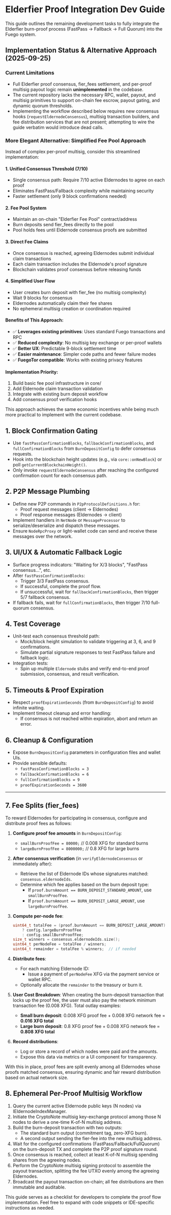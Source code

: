 # Elderfier Proof Integration Dev Guide

This guide outlines the remaining development tasks to fully integrate the Elderfier burn-proof process (FastPass → Fallback → Full Quorum) into the Fuego system.

## Implementation Status & Alternative Approach (2025-09-25)

### Current Limitations
- Full Elderfier proof consensus, fier_fees settlement, and per-proof multisig payout logic remain **unimplemented** in the codebase.
- The current repository lacks the necessary RPC, wallet, payout, and multisig primitives to support on-chain fee escrow, payout gating, and dynamic quorum thresholds.
- Implementing the workflow described below requires new consensus hooks (`requestEldernodeConsensus`), multisig transaction builders, and fee distribution services that are not present; attempting to wire the guide verbatim would introduce dead calls.

### More Elegant Alternative: Simplified Fee Pool Approach
Instead of complex per-proof multisig, consider this streamlined implementation:

#### 1. **Unified Consensus Threshold (7/10)**
- Single consensus path: Require 7/10 active Eldernodes to agree on each proof
- Eliminates FastPass/Fallback complexity while maintaining security
- Faster settlement (only 9 block confirmations needed)

#### 2. **Fee Pool System**
- Maintain an on-chain "Elderfier Fee Pool" contract/address
- Burn deposits send fier_fees directly to the pool
- Pool holds fees until Eldernode consensus proofs are submitted

#### 3. **Direct Fee Claims**
- Once consensus is reached, agreeing Eldernodes submit individual claim transactions
- Each claim transaction includes the Eldernode's proof signature
- Blockchain validates proof consensus before releasing funds

#### 4. **Simplified User Flow**
- User creates burn deposit with fier_fee (no multisig complexity)
- Wait 9 blocks for consensus
- Eldernodes automatically claim their fee shares
- No ephemeral multisig creation or coordination required

#### Benefits of This Approach:
- ✅ **Leverages existing primitives**: Uses standard Fuego transactions and RPC
- ✅ **Reduced complexity**: No multisig key exchange or per-proof wallets
- ✅ **Better UX**: Predictable 9-block settlement time
- ✅ **Easier maintenance**: Simpler code paths and fewer failure modes
- ✅ **FuegoTor compatible**: Works with existing privacy features

#### Implementation Priority:
1. Build basic fee pool infrastructure in core/
2. Add Eldernode claim transaction validation
3. Integrate with existing burn deposit workflow
4. Add consensus proof verification hooks

This approach achieves the same economic incentives while being much more practical to implement with the current codebase.

## 1. Block Confirmation Gating
- Use `fastPassConfirmationBlocks`, `fallbackConfirmationBlocks`, and `fullConfirmationBlocks` from `BurnDepositConfig` to defer consensus requests.
- Hook into the blockchain height updates (e.g., via `core::onNewBlock`) or poll `getCurrentBlockchainHeight()`.
- Only invoke `requestEldernodeConsensus` after reaching the configured confirmation count for each consensus path.

## 2. P2P Message Plumbing
- Define new P2P commands in `P2pProtocolDefinitions.h` for:
  - Proof request messages (client → Eldernodes)
  - Proof response messages (Eldernodes → client)
- Implement handlers in `NetNode` or `MessageProcessor` to serialize/deserialize and dispatch these messages.
- Ensure `NodeRpcProxy` or light-wallet code can send and receive these messages over the network.

## 3. UI/UX & Automatic Fallback Logic
- Surface progress indicators: "Waiting for X/3 blocks", "FastPass consensus...", etc.
- After `fastPassConfirmationBlocks`:
  - Trigger 3/3 FastPass consensus.
  - If successful, complete the proof flow.
  - If unsuccessful, wait for `fallbackConfirmationBlocks`, then trigger 5/7 fallback consensus.
- If fallback fails, wait for `fullConfirmationBlocks`, then trigger 7/10 full-quorum consensus.

## 4. Test Coverage
- Unit-test each consensus threshold path:
  - Mock/block height simulation to validate triggering at 3, 6, and 9 confirmations.
  - Simulate partial signature responses to test FastPass failure and fallback logic.
- Integration tests:
  - Spin up multiple `Eldernode` stubs and verify end-to-end proof submission, consensus, and result verification.

## 5. Timeouts & Proof Expiration
- Respect `proofExpirationSeconds` (from `BurnDepositConfig`) to avoid infinite waiting.
- Implement timeout cleanup and error handling:
  - If consensus is not reached within expiration, abort and return an error.

## 6. Cleanup & Configuration
- Expose `BurnDepositConfig` parameters in configuration files and wallet UIs.
- Provide sensible defaults:
  - `fastPassConfirmationBlocks = 3`
  - `fallbackConfirmationBlocks = 6`
  - `fullConfirmationBlocks = 9`
  - `proofExpirationSeconds = 3600`

---

## 7. Fee Splits (fier_fees)

To reward Eldernodes for participating in consensus, configure and distribute proof fees as follows:

1. **Configure proof fee amounts** in `BurnDepositConfig`:
   - `smallBurnProofFee = 80000;`      // 0.008 XFG for standard burns
   - `largeBurnProofFee = 8000000;`     // 0.8 XFG for large burns

2. **After consensus verification** (in `verifyEldernodeConsensus` or immediately after):
   - Retrieve the list of Eldernode IDs whose signatures matched: `consensus.eldernodeIds`.
   - Determine which fee applies based on the burn deposit type:
     - If `proof.burnAmount == BURN_DEPOSIT_STANDARD_AMOUNT`, use `smallBurnProofFee`.
     - If `proof.burnAmount == BURN_DEPOSIT_LARGE_AMOUNT`, use `largeBurnProofFee`.

3. **Compute per-node fee**:
   ```cpp
   uint64_t totalFee = (proof.burnAmount == BURN_DEPOSIT_LARGE_AMOUNT)
       ? config.largeBurnProofFee
       : config.smallBurnProofFee;
   size_t winners = consensus.eldernodeIds.size();
   uint64_t perNodeFee = totalFee / winners;
   uint64_t remainder = totalFee % winners;  // if needed
   ```

4. **Distribute fees**:
   - For each matching Eldernode ID:
     - Issue a payment of `perNodeFee` XFG via the payment service or wallet RPC.
   - Optionally allocate the `remainder` to the treasury or burn it.

5. **User Cost Breakdown**: When creating the burn-deposit transaction that locks up the proof fee, the user must also pay the network minimum transaction fee (0.008 XFG). Total outlay examples:
   - **Small burn deposit**: 0.008 XFG proof fee + 0.008 XFG network fee = **0.016 XFG total**
   - **Large burn deposit**: 0.8 XFG proof fee + 0.008 XFG network fee = **0.808 XFG total**

6. **Record distributions**:
   - Log or store a record of which nodes were paid and the amounts.
   - Expose this data via metrics or a UI component for transparency.

With this in place, proof fees are split evenly among all Eldernodes whose proofs matched consensus, ensuring dynamic and fair reward distribution based on actual network size.

## 8. Ephemeral Per-Proof Multisig Workflow
1) Query the current active Eldernode public keys (N nodes) via IEldernodeIndexManager.
2) Initiate the CryptoNote multisig key-exchange protocol among those N nodes to derive a one-time K-of-N multisig address.
3) Build the burn-deposit transaction with two outputs:
   - The standard burn output (commitment tag, zero-XFG burn).
   - A second output sending the fier-fee into the new multisig address.
4) Wait for the configured confirmations (FastPass/Fallback/FullQuorum) on the burn-deposit TX and complete the P2P proof signature round.
5) Once consensus is reached, collect at least K-of-N multisig spending shares from the agreeing nodes.
6) Perform the CryptoNote multisig signing protocol to assemble the payout transaction, splitting the fee UTXO evenly among the agreeing Eldernodes.
7) Broadcast the payout transaction on-chain; all fee distributions are then immutable and auditable.

This guide serves as a checklist for developers to complete the proof flow implementation. Feel free to expand with code snippets or IDE-specific instructions as needed.
